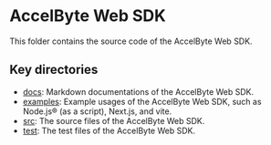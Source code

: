 # AccelByte Web SDK

This folder contains the source code of the AccelByte Web SDK.

## Key directories

- [docs](https://github.com/AccelByte/accelbyte-web-sdk/tree/main/packages/sdk/docs): Markdown documentations of the AccelByte Web SDK.
- [examples](https://github.com/AccelByte/accelbyte-web-sdk/tree/main/packages/sdk/examples): Example usages of the AccelByte Web SDK, such as Node.js® (as a script), Next.js, and vite.
- [src](https://github.com/AccelByte/accelbyte-web-sdk/tree/main/packages/sdk/src): The source files of the AccelByte Web SDK.
- [test](https://github.com/AccelByte/accelbyte-web-sdk/tree/main/packages/sdk/test): The test files of the AccelByte Web SDK.
